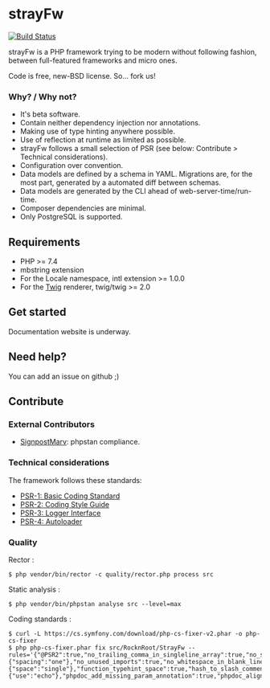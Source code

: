 # strayFw

[![Build Status](https://travis-ci.org/RocknRoot/strayFw.png?branch=master)](https://travis-ci.org/RocknRoot/strayFw)

strayFw is a PHP framework trying to be modern without following fashion, between full-featured frameworks and micro ones.

Code is free, new-BSD license. So... fork us!

### Why? / Why not?

* It's beta software.
* Contain neither dependency injection nor annotations.
* Making use of type hinting anywhere possible.
* Use of reflection at runtime as limited as possible.
* strayFw follows a small selection of PSR (see below: Contribute > Technical considerations).
* Configuration over convention.
* Data models are defined by a schema in YAML. Migrations are, for the most part, generated by a automated diff between schemas.
* Data models are generated by the CLI ahead of web-server-time/run-time.
* Composer dependencies are minimal.
* Only PostgreSQL is supported.

## Requirements

* PHP >= 7.4
* mbstring extension
* For the Locale namespace, intl extension >= 1.0.0
* For the [Twig](https://twig.symfony.com/ 'Twig') renderer, twig/twig >= 2.0

## Get started

Documentation website is underway.

## Need help?

You can add an issue on github ;)

## Contribute

### External Contributors

* [SignpostMarv](https://github.com/SignpostMarv 'SignpostMarv'): phpstan compliance.

### Technical considerations

The framework follows these standards:

* [PSR-1: Basic Coding Standard](https://github.com/php-fig/fig-standards/blob/master/accepted/PSR-1-basic-coding-standard.md 'PSR-1: Basic Coding Standard')
* [PSR-2: Coding Style Guide](https://github.com/php-fig/fig-standards/blob/master/accepted/PSR-2-coding-style-guide.md 'PSR-2: Coding Style Guide')
* [PSR-3: Logger Interface](https://github.com/php-fig/fig-standards/blob/master/accepted/PSR-3-logger-interface.md 'PSR-3: Logger Interface')
* [PSR-4: Autoloader](https://github.com/php-fig/fig-standards/blob/master/accepted/PSR-4-autoloader.md 'PSR-4: Autoloader')

### Quality

Rector :

    $ php vendor/bin/rector -c quality/rector.php process src

Static analysis :

    $ php vendor/bin/phpstan analyse src --level=max

Coding standards :

    $ curl -L https://cs.symfony.com/download/php-cs-fixer-v2.phar -o php-cs-fixer
    $ php php-cs-fixer.phar fix src/RocknRoot/StrayFw --rules='{"@PSR2":true,"no_trailing_comma_in_singleline_array":true,"no_singleline_whitespace_before_semicolons":true,"concat_space":{"spacing":"one"},"no_unused_imports":true,"no_whitespace_in_blank_line":true,"ordered_imports":true,"blank_line_after_opening_tag":true,"declare_equal_normalize":{"space":"single"},"function_typehint_space":true,"hash_to_slash_comment":true,"lowercase_cast":true,"method_separation":true,"native_function_casing":true,"no_blank_lines_after_class_opening":true,"no_blank_lines_after_phpdoc":true,"no_leading_import_slash":true,"no_leading_namespace_whitespace":true,"no_mixed_echo_print":{"use":"echo"},"phpdoc_add_missing_param_annotation":true,"phpdoc_align":true,"phpdoc_indent":true,"phpdoc_no_empty_return":true,"phpdoc_order":true,"phpdoc_scalar":true,"phpdoc_single_line_var_spacing":true,"phpdoc_types_order":true,"phpdoc_var_annotation_correct_order":true}'
